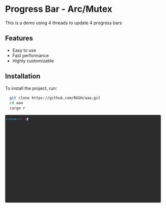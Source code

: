 # Progress Bar - Arc/Mutex

This is a demo using 4 threads to update 4 progress bars 

## Features

- Easy to use
- Fast performance
- Highly customizable

## Installation

To install the project, run:

```bash
  git clone https://github.com/RGGH/aaa.git
  cd aaa
  cargo r
```

![animation](https://github.com/RGGH/aaa/blob/main/animation.gif)

